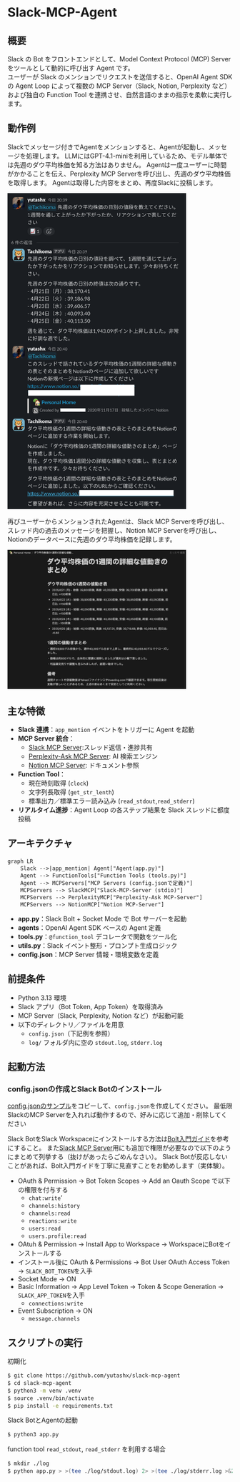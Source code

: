 # Slack-MCP-Agent
## 概要
Slack の Bot をフロントエンドとして、Model Context Protocol (MCP) Server をツールとして動的に呼び出す Agent です。  
ユーザーが Slack のメンションでリクエストを送信すると、OpenAI Agent SDK の Agent Loop によって複数の MCP Server（Slack, Notion, Perplexity など）および独自の Function Tool を連携させ、自然言語のままの指示を柔軟に実行します。

## 動作例
Slackでメッセージ付きでAgentをメンションすると、Agentが起動し、メッセージを処理します。
LLMにはGPT-4.1-miniを利用しているため、モデル単体では先週のダウ平均株価を知る方法はありません。
Agentは一度ユーザーに時間がかかることを伝え、Perplexity MCP Serverを呼び出し、先週のダウ平均株価を取得します。
Agentは取得した内容をまとめ、再度Slackに投稿します。

<img src="./img/slack-mcp-agent-slack.png" width="400">

再びユーザーからメンションされたAgentは、Slack MCP Serverを呼び出し、スレッド内の過去のメッセージを把握し、Notion MCP Serverを呼び出し、Notionのデータベースに先週のダウ平均株価を記録します。

<img src="./img/slack-mcp-agent-notion.png" width="400">

## 主な特徴
- **Slack 連携**：`app_mention` イベントをトリガーに Agent を起動  
- **MCP Server 統合**：  
  - [Slack MCP Server](https://github.com/modelcontextprotocol/servers/tree/main/src/slack):スレッド返信・進捗共有
  - [Perplexity-Ask MCP Server](https://github.com/ppl-ai/modelcontextprotocol/tree/main): AI 検索エンジン
  - [Notion MCP Server](https://github.com/makenotion/notion-mcp-server): ドキュメント参照
- **Function Tool**：  
  - 現在時刻取得 (`clock`)  
  - 文字列長取得 (`get_str_lenth`)  
  - 標準出力／標準エラー読み込み (`read_stdout`,`read_stderr`)  
- **リアルタイム進捗**：Agent Loop の各ステップ結果を Slack スレッドに都度投稿  

## アーキテクチャ
```mermaid
graph LR
    Slack -->|app_mention| Agent["Agent(app.py)"]
    Agent --> FunctionTools["Function Tools (tools.py)"]
    Agent --> MCPServers["MCP Servers (config.jsonで定義)"]
    MCPServers --> SlackMCP["Slack-MCP-Server (stdio)"]
    MCPServers --> PerplexityMCP["Perplexity-Ask MCP-Server"]
    MCPServers --> NotionMCP["Notion MCP-Server"]
```

- **app.py**：Slack Bolt + Socket Mode で Bot サーバーを起動  
- **agents**：OpenAI Agent SDK ベースの Agent 定義  
- **tools.py**：`@function_tool` デコレータで関数をツール化  
- **utils.py**：Slack イベント整形・プロンプト生成ロジック  
- **config.json**：MCP Server 情報・環境変数を定義  

## 前提条件
- Python 3.13 環境  
- Slack アプリ（Bot Token, App Token）を取得済み  
- MCP Server（Slack, Perplexity, Notion など）が起動可能  
- 以下のディレクトリ／ファイルを用意  
  - `config.json`（下記例を参照）  
  - `log/` フォルダ内に空の `stdout.log`, `stderr.log`  

## 起動方法
### config.jsonの作成とSlack Botのインストール
[config.jsonのサンプル](./config.sample.json)をコピーして、`config.json`を作成してください。
最低限SlackのMCP Serverを入れれば動作するので、好みに応じて追加・削除してください

Slack BotをSlack Workspaceにインストールする方法は[Bolt入門ガイド](https://tools.slack.dev/bolt-python/ja-jp/getting-started/)を参考にすること。
また[Slack MCP Server](https://github.com/modelcontextprotocol/servers/tree/main/src/slack)用にも追加で権限が必要なので以下のようにまとめて列挙する（抜けがあったらごめんなさい）。
Slack Botが反応しないことがあれば、Bolt入門ガイドを丁寧に見直すことをお勧めします（実体験）。

- OAuth & Permission -> Bot Token Scopes -> Add an Oauth Scope で以下の権限を付与する
  - `chat:write`’
  - `channels:history`
  - `channels:read`
  - `reactions:write`
  - `users:read`
  - `users.profile:read`
- OAtuh & Permission -> Install App to Workspace -> WorkspaceにBotをインストールする
- インストール後に OAuth & Permissions -> Bot User OAuth Access Token -> `SLACK_BOT_TOKEN`を入手
- Socket Mode -> ON
- Basic Information -> App Level Token -> Token & Scope Generation -> `SLACK_APP_TOKEN`を入手
    - `connections:write`
- Event Subscription -> ON
    - `message.channels`

## スクリプトの実行
初期化
```sh
$ git clone https://github.com/yutashx/slack-mcp-agent
$ cd slack-mcp-agent
$ python3 -m venv .venv
$ source .venv/bin/activate
$ pip install -e requirements.txt
```

Slack BotとAgentの起動
```sh
$ python3 app.py
```

function tool `read_stdout`, `read_stderr` を利用する場合
```sh
$ mkdir ./log
$ python app.py > >(tee ./log/stdout.log) 2> >(tee ./log/stderr.log >&2) # stdout, stderrをファイルに書き込みながら、ターミナルに出力する
```
